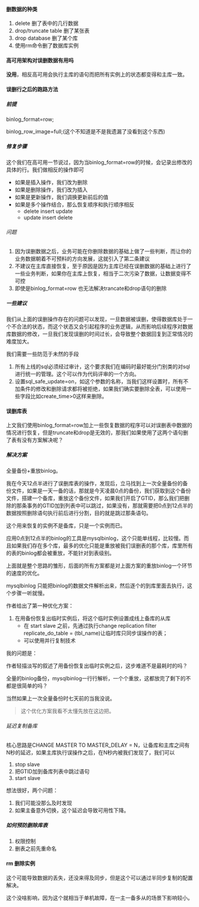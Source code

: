 #### 删数据的种类

1. delete 删了表中的几行数据
2. drop/truncate table 删了某张表
3. drop database 删了某个库
4. 使用rm命令删了数据库实例



#### 高可用架构对误删数据有用吗

**没用**，相反高可用会执行主库的语句而把所有实例上的状态都变得和主库一致。



#### 误删行之后的跑路方法

##### 前提

binlog_format=row;

binlog_row_image=full;(这个不知道是不是我遗漏了没看到这个东西)



##### 修复步骤

这个我们在高可用一节说过，因为当binlog_format=row的时候，会记录出修改的具体的行。我们做相反的操作即可

- 如果是插入操作，我们改为删除
- 如果是删除操作，我们改为插入
- 如果是更新操作，我们调换更新前后的值
- 如果是多个操作结合，那么恢复顺序和执行顺序相反
  - delete insert update
  - update insert delete

###### 问题

1. 因为误删数据之后，业务可能在你删除数据的基础上做了一些判断，而让你的业务数据朝着不可预料的方向发展，这就引入了第二条建议
2. 不建议在主库直接恢复，至于原因是因为主库已经在误删数据的基础上进行了一些业务判断，如果你在主库上恢复，相当于二次污染了数据，让数据变得不可控
3. 即使是binlog_format=row 也无法解决trancate和drop语句的删除



##### 一些建议

我们从上面的误删操作存在的问题可以发现，一旦数据被误删，使得数据库处于一个不合法的状态，而这个状态又会引起程序的业务逻辑，从而影响后续程序对数据库数据的修改，一旦我们发现误删的时间过长，会导致整个数据回复到正常情况的难度加大。

我们需要一些防范于未然的手段

1. 所有上线的sql必须经过审计，这个要求我们在编码时最好能分门别类的对sql进行统一的管理。这个可以作为代码评审的一个方向。
2. 设置sql_safe_update=on，如这个参数的名称，当我们这样设置时，所有不加条件的修改和删除请求都将被拒绝，如果我们确实要删除全表，可以使用一些字段比如create_time>0这样来删除。



#### 误删库表

上文我们使用binlog_format=row加上一些恢复数据的程序可以对误删表中数据的情况进行恢复，但是truncate和drop是无效的，那我们如果使用了这两个语句删了表有没有方案解决呢？

##### 解决方案

全量备份+重放binlog。

我在今天12点半进行了误删库表的操作，发现后，立马找到上一次全量备份的备份文件，如果是一天一备的话，那就是今天凌晨0点的备份，我们获取到这个备份文件，搭建一个备库，重放这个备份文件，如果我们开启了GTID，那么我们把删除的那条事务的GTID加到列表中可以跳过，如果没有，那就需要把0点到12点半的数据按照删除语句执行前后进行分割，目的就是跳过那条语句。

这个用来恢复的实例不是备库，只是一个实例而已。

应用0点到12点半的binlog的工具是mysqlbinlog，这个只能单线程，比较慢。而且如果我们存在多个库，最多的优化只能是重放被我们误删表的那个库，库里所有的表的binlog都会被重放，不能针对到表级别。

上面就是整个思路的雏形，后面的所有方案都是对上面方案的重放binlog一个环节的速度的优化。

mysqlbinlog 只能把binlog的数据文件解析出来，然后逐个的到库里面去执行，这个步骤一听就慢。



作者给出了第一种优化方案：

1. 在用备份恢复出临时实例后，将这个临时实例设置成线上备库的从库
   - 在 start slave 之前，先通过执行﻿change replication filter replicate_do_table = (tbl_name)让临时库只同步误操作的表；
   - 可以使用并行复制技术

我的问题是：

作者轻描淡写的叙述了用备份恢复出临时实例之后，这步难道不是最耗时的吗？

全量的binlog备份，mysqlbinlog一行行解析，一个个重放，这都放完了剩下的不都是很简单的吗？

当然如果上一次全量备份时七天前的当我没说。

> 这个优化方案我看不太懂先放在这边把。



###### 延迟复制备库

核心思路是CHANGE MASTER TO MASTER_DELAY = N，让备库和主库之间有N秒的延迟，如果主库执行误操作之后，在N秒内被我们发现了，我们可以

1. stop slave
2. 把GTID加到备库列表中跳过语句
3. start slave

想法很好，两个问题：

1. 我们可能没那么及时发现
2. 如果主备意外切换，这个延迟会导致可用性下降。



##### 如何预防删除库表

1. 权限控制
2. 删表之前先重命名





#### rm 删除实例

这个可能导致数据的丢失，还没来得及同步，但是这个可以通过半同步复制的配置解决。

这个没啥影响，因为这个就相当于单机故障，在一主一备多从的场景下影响较小。








